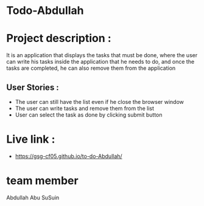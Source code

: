 # Todo-Abdullah

# Project description :

It is an application that displays the tasks that must be done, where the user can write his tasks inside the application that he needs to do, and once the tasks are completed, he can also remove them from the application

## User Stories :

* The user can still have the list even if he close the browser window
* The user can write tasks and remove them from the list
* User can select the task as done by clicking submit button
  
# Live link :
* https://gsg-cf05.github.io/to-do-Abdullah/
# team member
  Abdullah Abu SuSuin 

